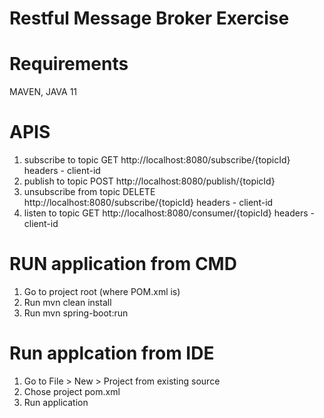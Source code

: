 # Restful Message Broker Exercise

# Requirements
MAVEN, 
JAVA 11 

# APIS 
1) subscribe to topic
GET http://localhost:8080/subscribe/{topicId}
headers - client-id
2) publish to topic
POST http://localhost:8080/publish/{topicId}
3) unsubscribe from topic
DELETE http://localhost:8080/subscribe/{topicId}
headers - client-id
41) listen to topic
GET http://localhost:8080/consumer/{topicId}
headers - client-id

# RUN application from CMD 
1) Go to project root (where POM.xml is) 
2) Run 
mvn clean install
3) Run 
mvn spring-boot:run

# Run applcation from IDE 
1) Go to File > New > Project from existing source 
2) Chose project pom.xml 
3) Run application 


